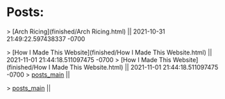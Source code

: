 # Posts:
<!--- The following entries are autogenerated--->
<!--- [post-name](relative-post-location) || last-modified-date-of-post-in-"yyyy-mm-dd hh-mm-ss"--->
\> [Arch Ricing](finished/Arch Ricing.html) || 2021-10-31 21:49:22.597438337 -0700

\> [How I Made This Website](finished/How I Made This Website.html) || 2021-11-01 21:44:18.511097475 -0700
\> [How I Made This Website](finished/How I Made This Website.html) || 2021-11-01 21:44:18.511097475 -0700
\> [posts_main](finished/posts_main.html) || 

\> [posts_main](finished/posts_main.html) || 

